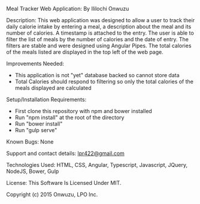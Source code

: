 Meal Tracker Web Application:
By Ililochi Onwuzu


Description:
This web application was designed to allow a user to track their daily calorie intake by entering a meal, a description about the meal and its number of calories. A timestamp is attached to the entry. The user is able to filter the list of meals by the number of calories and the date of entry. The filters are stable and were designed using Angular Pipes. The total calories of the meals listed are displayed in the top left of the web page.


Improvements Needed:
 * This application is not "yet" database backed so cannot store data
 * Total Calories should respond to filtering so only the total calories of the meals displayed are calculated


Setup/Installation Requirements:
 * First clone this repository with npm and bower installed
 * Run "npm install" at the root of the directory
 * Run "bower install"
 * Run "gulp serve"


Known Bugs:
None

Support and contact details:
lpr422@gmail.com

Technologies Used:
HTML, CSS, Angular, Typescript, Javascript, JQuery, NodeJS, Bower, Gulp

License:
This Software Is Licensed Under MIT.

Copyright (c) 2015 Onwuzu, LPO Inc.
